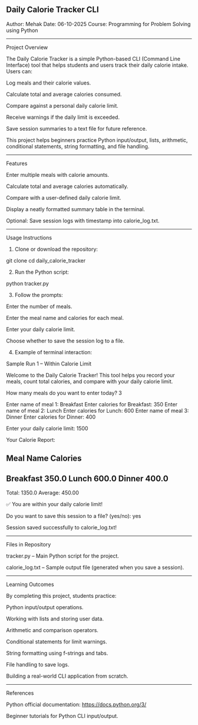 ## Daily Calorie Tracker CLI

 Author: Mehak
 Date: 06-10-2025
 Course: Programming for Problem Solving using Python


---

Project Overview

The Daily Calorie Tracker is a simple Python-based CLI (Command Line Interface) tool that helps students and users track their daily calorie intake. Users can:

Log meals and their calorie values.

Calculate total and average calories consumed.

Compare against a personal daily calorie limit.

Receive warnings if the daily limit is exceeded.

Save session summaries to a text file for future reference.


This project helps beginners practice Python input/output, lists, arithmetic, conditional statements, string formatting, and file handling.


---

Features

Enter multiple meals with calorie amounts.

Calculate total and average calories automatically.

Compare with a user-defined daily calorie limit.

Display a neatly formatted summary table in the terminal.

Optional: Save session logs with timestamp into calorie_log.txt.



---

Usage Instructions

1. Clone or download the repository:



git clone <your-github-repo-url>
cd daily_calorie_tracker

2. Run the Python script:



python tracker.py

3. Follow the prompts:

Enter the number of meals.

Enter the meal name and calories for each meal.

Enter your daily calorie limit.

Choose whether to save the session log to a file.



4. Example of terminal interaction:



Sample Run 1 – Within Calorie Limit

Welcome to the Daily Calorie Tracker!
This tool helps you record your meals, count total calories, and compare with your daily calorie limit.

How many meals do you want to enter today? 3

Enter name of meal 1: Breakfast
Enter calories for Breakfast: 350
Enter name of meal 2: Lunch
Enter calories for Lunch: 600
Enter name of meal 3: Dinner
Enter calories for Dinner: 400

Enter your daily calorie limit: 1500

Your Calorie Report:

Meal Name    Calories
--------------------------------
Breakfast       350.0
Lunch           600.0
Dinner          400.0
--------------------------------
Total:          1350.0
Average:        450.00

✅ You are within your daily calorie limit!

Do you want to save this session to a file? (yes/no): yes

Session saved successfully to calorie_log.txt!


---

Files in Repository

tracker.py – Main Python script for the project.

calorie_log.txt – Sample output file (generated when you save a session).



---

Learning Outcomes

By completing this project, students practice:

Python input/output operations.

Working with lists and storing user data.

Arithmetic and comparison operators.

Conditional statements for limit warnings.

String formatting using f-strings and tabs.

File handling to save logs.

Building a real-world CLI application from scratch.



---

References

Python official documentation: https://docs.python.org/3/

Beginner tutorials for Python CLI input/output.
